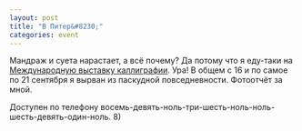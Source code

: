 ```yaml
---
layout: post
title: "В Питер&#8230;"
categories: event
---
```

Мандраж и суета нарастает, а всё почему? Да потому что я еду-таки на [Международную выставку каллиграфии](https://calligraphy.mvk.ru/). Ура! В общем с 16 и по самое по 21 сентября я вырван из паскудной повседневности. Фотоотчёт за мной.

Доступен по телефону восемь-девять-ноль-три-шесть-ноль-ноль-шесть-девять-один-ноль. 8)